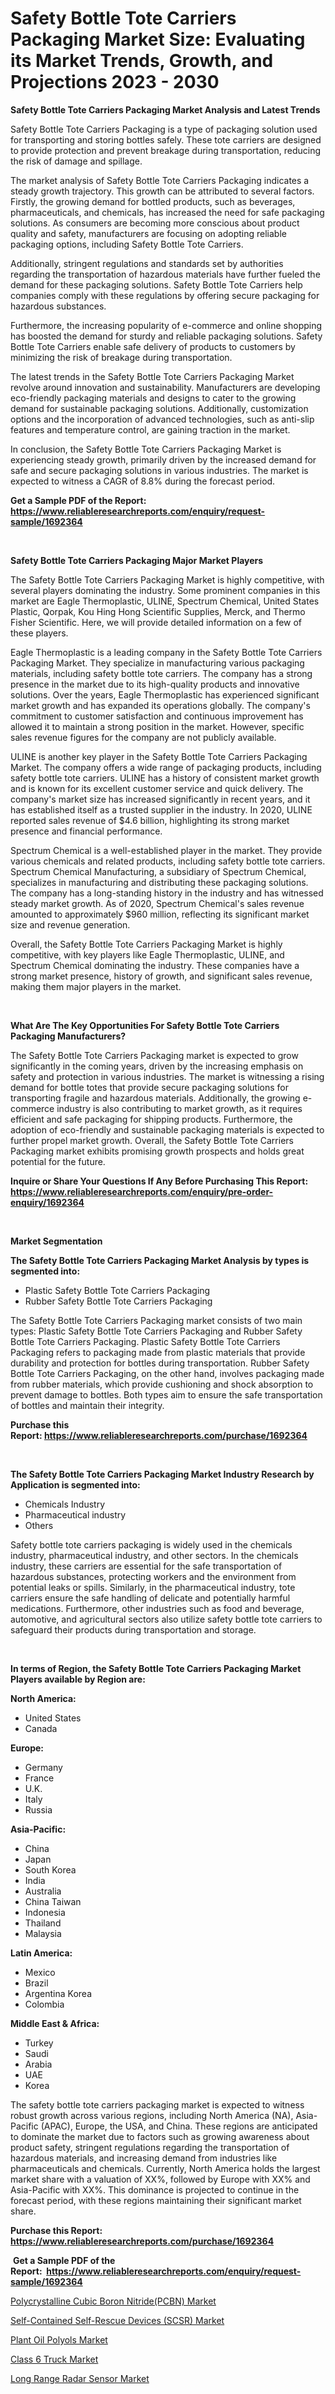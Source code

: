 <p><h1>Safety Bottle Tote Carriers Packaging Market Size: Evaluating its Market Trends, Growth, and Projections 2023 - 2030</h1></p><p><strong>Safety Bottle Tote Carriers Packaging Market Analysis and Latest Trends</strong></p>
<p><p>Safety Bottle Tote Carriers Packaging is a type of packaging solution used for transporting and storing bottles safely. These tote carriers are designed to provide protection and prevent breakage during transportation, reducing the risk of damage and spillage.</p><p>The market analysis of Safety Bottle Tote Carriers Packaging indicates a steady growth trajectory. This growth can be attributed to several factors. Firstly, the growing demand for bottled products, such as beverages, pharmaceuticals, and chemicals, has increased the need for safe packaging solutions. As consumers are becoming more conscious about product quality and safety, manufacturers are focusing on adopting reliable packaging options, including Safety Bottle Tote Carriers.</p><p>Additionally, stringent regulations and standards set by authorities regarding the transportation of hazardous materials have further fueled the demand for these packaging solutions. Safety Bottle Tote Carriers help companies comply with these regulations by offering secure packaging for hazardous substances.</p><p>Furthermore, the increasing popularity of e-commerce and online shopping has boosted the demand for sturdy and reliable packaging solutions. Safety Bottle Tote Carriers enable safe delivery of products to customers by minimizing the risk of breakage during transportation.</p><p>The latest trends in the Safety Bottle Tote Carriers Packaging Market revolve around innovation and sustainability. Manufacturers are developing eco-friendly packaging materials and designs to cater to the growing demand for sustainable packaging solutions. Additionally, customization options and the incorporation of advanced technologies, such as anti-slip features and temperature control, are gaining traction in the market.</p><p>In conclusion, the Safety Bottle Tote Carriers Packaging Market is experiencing steady growth, primarily driven by the increased demand for safe and secure packaging solutions in various industries. The market is expected to witness a CAGR of 8.8% during the forecast period.</p></p>
<p><strong>Get a Sample PDF of the Report:&nbsp; <a href="https://www.reliableresearchreports.com/enquiry/request-sample/1692364">https://www.reliableresearchreports.com/enquiry/request-sample/1692364</a></strong></p>
<p>&nbsp;</p>
<p><strong>Safety Bottle Tote Carriers Packaging Major Market Players</strong></p>
<p><p>The Safety Bottle Tote Carriers Packaging Market is highly competitive, with several players dominating the industry. Some prominent companies in this market are Eagle Thermoplastic, ULINE, Spectrum Chemical, United States Plastic, Qorpak, Kou Hing Hong Scientific Supplies, Merck, and Thermo Fisher Scientific. Here, we will provide detailed information on a few of these players.</p><p>Eagle Thermoplastic is a leading company in the Safety Bottle Tote Carriers Packaging Market. They specialize in manufacturing various packaging materials, including safety bottle tote carriers. The company has a strong presence in the market due to its high-quality products and innovative solutions. Over the years, Eagle Thermoplastic has experienced significant market growth and has expanded its operations globally. The company's commitment to customer satisfaction and continuous improvement has allowed it to maintain a strong position in the market. However, specific sales revenue figures for the company are not publicly available.</p><p>ULINE is another key player in the Safety Bottle Tote Carriers Packaging Market. The company offers a wide range of packaging products, including safety bottle tote carriers. ULINE has a history of consistent market growth and is known for its excellent customer service and quick delivery. The company's market size has increased significantly in recent years, and it has established itself as a trusted supplier in the industry. In 2020, ULINE reported sales revenue of $4.6 billion, highlighting its strong market presence and financial performance.</p><p>Spectrum Chemical is a well-established player in the market. They provide various chemicals and related products, including safety bottle tote carriers. Spectrum Chemical Manufacturing, a subsidiary of Spectrum Chemical, specializes in manufacturing and distributing these packaging solutions. The company has a long-standing history in the industry and has witnessed steady market growth. As of 2020, Spectrum Chemical's sales revenue amounted to approximately $960 million, reflecting its significant market size and revenue generation.</p><p>Overall, the Safety Bottle Tote Carriers Packaging Market is highly competitive, with key players like Eagle Thermoplastic, ULINE, and Spectrum Chemical dominating the industry. These companies have a strong market presence, history of growth, and significant sales revenue, making them major players in the market.</p></p>
<p>&nbsp;</p>
<p><strong>What Are The Key Opportunities For Safety Bottle Tote Carriers Packaging Manufacturers?</strong></p>
<p><p>The Safety Bottle Tote Carriers Packaging market is expected to grow significantly in the coming years, driven by the increasing emphasis on safety and protection in various industries. The market is witnessing a rising demand for bottle totes that provide secure packaging solutions for transporting fragile and hazardous materials. Additionally, the growing e-commerce industry is also contributing to market growth, as it requires efficient and safe packaging for shipping products. Furthermore, the adoption of eco-friendly and sustainable packaging materials is expected to further propel market growth. Overall, the Safety Bottle Tote Carriers Packaging market exhibits promising growth prospects and holds great potential for the future.</p></p>
<p><strong>Inquire or Share Your Questions If Any Before Purchasing This Report: <a href="https://www.reliableresearchreports.com/enquiry/pre-order-enquiry/1692364">https://www.reliableresearchreports.com/enquiry/pre-order-enquiry/1692364</a></strong></p>
<p>&nbsp;</p>
<p><strong>Market Segmentation</strong></p>
<p><strong>The Safety Bottle Tote Carriers Packaging Market Analysis by types is segmented into:</strong></p>
<p><ul><li>Plastic Safety Bottle Tote Carriers Packaging</li><li>Rubber Safety Bottle Tote Carriers Packaging</li></ul></p>
<p><p>The Safety Bottle Tote Carriers Packaging market consists of two main types: Plastic Safety Bottle Tote Carriers Packaging and Rubber Safety Bottle Tote Carriers Packaging. Plastic Safety Bottle Tote Carriers Packaging refers to packaging made from plastic materials that provide durability and protection for bottles during transportation. Rubber Safety Bottle Tote Carriers Packaging, on the other hand, involves packaging made from rubber materials, which provide cushioning and shock absorption to prevent damage to bottles. Both types aim to ensure the safe transportation of bottles and maintain their integrity.</p></p>
<p><strong>Purchase this Report:&nbsp;<a href="https://www.reliableresearchreports.com/purchase/1692364">https://www.reliableresearchreports.com/purchase/1692364</a></strong></p>
<p>&nbsp;</p>
<p><strong>The Safety Bottle Tote Carriers Packaging Market Industry Research by Application is segmented into:</strong></p>
<p><ul><li>Chemicals Industry</li><li>Pharmaceutical industry</li><li>Others</li></ul></p>
<p><p>Safety bottle tote carriers packaging is widely used in the chemicals industry, pharmaceutical industry, and other sectors. In the chemicals industry, these carriers are essential for the safe transportation of hazardous substances, protecting workers and the environment from potential leaks or spills. Similarly, in the pharmaceutical industry, tote carriers ensure the safe handling of delicate and potentially harmful medications. Furthermore, other industries such as food and beverage, automotive, and agricultural sectors also utilize safety bottle tote carriers to safeguard their products during transportation and storage.</p></p>
<p>&nbsp;</p>
<p><strong>In terms of Region, the Safety Bottle Tote Carriers Packaging Market Players available by Region are:</strong></p>
<p>
    <p> <strong> North America: </strong>
        <ul>
            <li>United States</li>
            <li>Canada</li>
        </ul>
        </p> 
    <p> <strong> Europe: </strong>
        <ul>
            <li>Germany</li>
            <li>France</li>
            <li>U.K.</li>
            <li>Italy</li>
            <li>Russia</li>
        </ul>
        </p> 
    <p> <strong> Asia-Pacific: </strong>
        <ul>
            <li>China</li>
            <li>Japan</li>
            <li>South Korea</li>
            <li>India</li>
            <li>Australia</li>
            <li>China Taiwan</li>
            <li>Indonesia</li>
            <li>Thailand</li>
            <li>Malaysia</li>
        </ul>
        </p> 
    <p> <strong> Latin America: </strong>
        <ul>
            <li>Mexico</li>
            <li>Brazil</li>
            <li>Argentina Korea</li>
            <li>Colombia</li>
        </ul>
        </p> 
    <p> <strong> Middle East & Africa: </strong>
        <ul>
            <li>Turkey</li>
            <li>Saudi</li>
            <li>Arabia</li>
            <li>UAE</li>
            <li>Korea</li>
        </ul>
    </p>
    </p>
<p><p>The safety bottle tote carriers packaging market is expected to witness robust growth across various regions, including North America (NA), Asia-Pacific (APAC), Europe, the USA, and China. These regions are anticipated to dominate the market due to factors such as growing awareness about product safety, stringent regulations regarding the transportation of hazardous materials, and increasing demand from industries like pharmaceuticals and chemicals. Currently, North America holds the largest market share with a valuation of XX%, followed by Europe with XX% and Asia-Pacific with XX%. This dominance is projected to continue in the forecast period, with these regions maintaining their significant market share.</p></p>
<p><strong>Purchase this Report: <a href="https://www.reliableresearchreports.com/purchase/1692364">https://www.reliableresearchreports.com/purchase/1692364</a></strong></p>
<p>&nbsp;<strong>Get a Sample PDF of the Report:&nbsp;&nbsp;<a href="https://www.reliableresearchreports.com/enquiry/request-sample/1692364">https://www.reliableresearchreports.com/enquiry/request-sample/1692364</a></strong></p>
<p><strong></strong></p>
<p><p><a href="https://github.com/prosalinda88/Market-Research-Report-List-1/blob/main/polycrystalline-cubic-boron-nitridepcbn-market.md">Polycrystalline Cubic Boron Nitride(PCBN) Market</a></p><p><a href="https://medium.com/@nettieboyle84/self-contained-self-rescue-devices-scsr-market-competitive-analysis-market-trends-and-forecast-80642492e838">Self-Contained Self-Rescue Devices (SCSR) Market</a></p><p><a href="https://medium.com/@williambatz97/plant-oil-polyols-nbsp-market-focuses-on-market-share-size-and-projected-forecast-till-2030-f641d89457b1">Plant Oil Polyols Market</a></p><p><a href="https://www.linkedin.com/pulse/class-6-truck-market-size-share-global-analysis-report-tlwzc/">Class 6 Truck Market</a></p><p><a href="https://www.linkedin.com/pulse/long-range-radar-sensor-market-size-share-amp-trends-analysis-27mcc/">Long Range Radar Sensor Market</a></p></p>